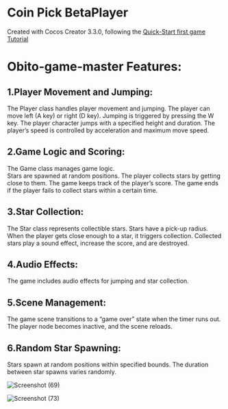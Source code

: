 # Coin Pick BetaPlayer

Created with Cocos Creator 3.3.0, following the [Quick-Start first game Tutorial](https://docs.cocos.com/creator/manual/en/getting-started/quick-start.html#writing-code-for-jumping-and-movement) 


# Obito-game-master Features:
## 1.Player Movement and Jumping:
  The Player class handles player movement and jumping.
  The player can move left (A key) or right (D key).
  Jumping is triggered by pressing the W key.
  The player character jumps with a specified height and duration.
  The player’s speed is controlled by acceleration and maximum move speed.
## 2.Game Logic and Scoring:
  The Game class manages game logic.  
  Stars are spawned at random positions.
  The player collects stars by getting close to them.
  The game keeps track of the player’s score.
  The game ends if the player fails to collect stars within a certain time.
## 3.Star Collection:
  The Star class represents collectible stars.
  Stars have a pick-up radius.
  When the player gets close enough to a star, it triggers collection.
  Collected stars play a sound effect, increase the score, and are destroyed.
## 4.Audio Effects:
  The game includes audio effects for jumping and star collection.
## 5.Scene Management:
  The game scene transitions to a “game over” state when the timer runs out.
  The player node becomes inactive, and the scene reloads.
## 6.Random Star Spawning:
  Stars spawn at random positions within specified bounds.
  The duration between star spawns varies randomly.

  ![Screenshot (69)](https://github.com/ObitoDevv/Obito-game-master/assets/57661791/5bbefa50-6387-4015-985d-2142cce20e00) 



 ![Screenshot (73)](https://github.com/ObitoDevv/Obito-game-master/assets/57661791/ed28555c-4324-49c5-9643-970f27944763)


